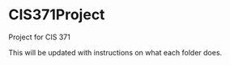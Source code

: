 # CIS371Project
Project for CIS 371

This will be updated with instructions on what each folder does.
